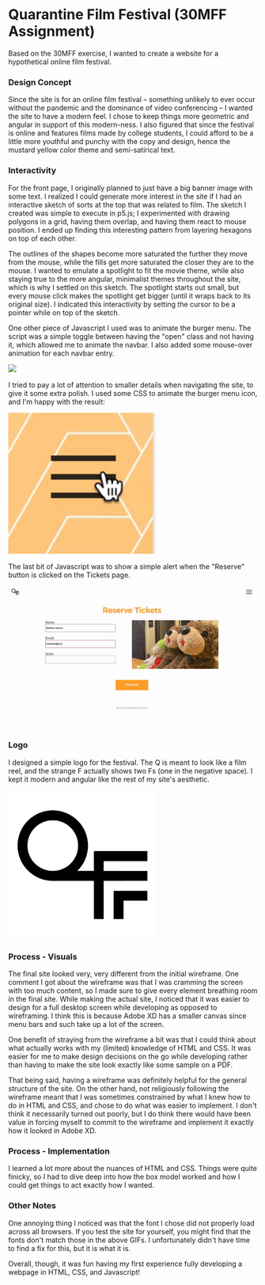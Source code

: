 # Quarantine Film Festival (30MFF Assignment)

Based on the 30MFF exercise, I wanted to create a website for a hypothetical online film festival.

### Design Concept
Since the site is for an online film festival – something unlikely to ever occur without the pandemic and the dominance of video conferencing – I wanted the site to have a modern feel. I chose to keep things more geometric and angular in support of this modern-ness. I also figured that since the festival is online and features films made by college students, I could afford to be a little more youthful and punchy with the copy and design, hence the mustard yellow color theme and semi-satirical text. 

### Interactivity
For the front page, I originally planned to just have a big banner image with some text. I realized I could generate more interest in the site if I had an interactive sketch of sorts at the top that was related to film. The sketch I created was simple to execute in p5.js; I experimented with drawing polygons in a grid, having them overlap, and having them react to mouse position. I ended up finding this interesting pattern from layering hexagons on top of each other.

The outlines of the shapes become more saturated the further they move from the mouse, while the fills get more saturated the closer they are to the mouse. I wanted to emulate a spotlight to fit the movie theme, while also staying true to the more angular, minimalist themes throughout the site, which is why I settled on this sketch. The spotlight starts out small, but every mouse click makes the spotlight get bigger (until it wraps back to its original size). I indicated this interactivity by setting the cursor to be a pointer while on top of the sketch.

One other piece of Javascript I used was to animate the burger menu. The script was a simple toggle between having the "open" class and not having it, which allowed me to animate the navbar. I also added some mouse-over animation for each navbar entry.

<img src="media/homesample.gif" width="500px"/>

I tried to pay a lot of attention to smaller details when navigating the site, to give it some extra polish. I used some CSS to animate the burger menu icon, and I'm happy with the result:

<img src="media/burgersample.gif" width="300px"/>

The last bit of Javascript was to show a simple alert when the "Reserve" button is clicked on the Tickets page.

<img src="media/ticketsample.gif" width="500px"/>

### Logo
I designed a simple logo for the festival. The Q is meant to look like a film reel, and the strange F actually shows two Fs (one in the negative space). I kept it modern and angular like the rest of my site's aesthetic.

<img src="media/qff.png" width="300px"/>

### Process - Visuals
The final site looked very, very different from the initial wireframe. One comment I got about the wireframe was that I was cramming the screen with too much content, so I made sure to give every element breathing room in the final site. While making the actual site, I noticed that it was easier to design for a full desktop screen while developing as opposed to wireframing. I think this is because Adobe XD has a smaller canvas since menu bars and such take up a lot of the screen.

One benefit of straying from the wireframe a bit was that I could think about what actually works with my (limited) knowledge of HTML and CSS. It was easier for me to make design decisions on the go while developing rather than having to make the site look exactly like some sample on a PDF.

That being said, having a wireframe was definitely helpful for the general structure of the site. On the other hand, not religiously following the wireframe meant that I was sometimes constrained by what I knew how to do in HTML and CSS, and chose to do what was easier to implement. I don't think it necessarily turned out poorly, but I do think there would have been value in forcing myself to commit to the wireframe and implement it exactly how it looked in Adobe XD.


### Process - Implementation
I learned a lot more about the nuances of HTML and CSS. Things were quite finicky, so I had to dive deep into how the box model worked and how I could get things to act exactly how I wanted.

### Other Notes
One annoying thing I noticed was that the font I chose did not properly load across all browsers. If you test the site for yourself, you might find that the fonts don't match those in the above GIFs. I unfortunately didn't have time to find a fix for this, but it is what it is. 

Overall, though, it was fun having my first experience fully developing a webpage in HTML, CSS, and Javascript!